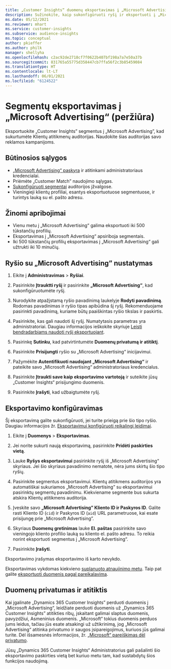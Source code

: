 ```yaml
---
title: „Customer Insights“ duomenų eksportavimas į „Microsoft Advertising“
description: Sužinokite, kaip sukonfigūruoti ryšį ir eksportuoti į „Microsoft Advertising“.
ms.date: 05/12/2021
ms.reviewer: mhart
ms.service: customer-insights
ms.subservice: audience-insights
ms.topic: conceptual
author: pkieffer
ms.author: philk
manager: shellyha
ms.openlocfilehash: c2ac92de2718cf7f0622b407bf198a7a7e50a37b
ms.sourcegitcommit: 831765a55775d358447cb7ffa56f2c3b85459084
ms.translationtype: HT
ms.contentlocale: lt-LT
ms.lasthandoff: 06/01/2021
ms.locfileid: "6124522"
---
```

# <a name="export-segments-to-microsoft-advertising-preview"></a>Segmentų eksportavimas į „Microsoft Advertising“ (peržiūra)

Eksportuokite „Customer Insights” segmentus į „Microsoft Advertising”, kad sukurtumėte Klientų atitikmenų auditorijas. Naudokite šias auditorijas savo reklamos kampanijoms.

## <a name="prerequisites"></a>Būtinosios sąlygos

-   [„Microsoft Advertising“ paskyra](https://ads.microsoft.com/) ir atitinkami administratoriaus kredencialai.
-   Priėmėte „Customer Match” naudojimo sąlygas. 
-   [Sukonfigūruoti segmentai](segments.md) auditorijos įžvalgose.
-   Vieningieji klientų profiliai, esantys eksportuotuose segmentuose, ir turintys lauką su el. pašto adresu.

## <a name="known-limitations"></a>Žinomi apribojimai

- Vienu metu į „Microsoft Advertising“ galima eksportuoti iki 500 tūkstančių profilių.
- Eksportavimas į „Microsoft Advertising“ apsiriboja segmentais.
- Iki 500 tūkstančių profilių eksportavimas į „Microsoft Advertising“ gali užtrukti iki 10 minučių. 


## <a name="set-up-the-connection-to-microsoft-advertising"></a>Ryšio su „Microsoft Advertising” nustatymas

1. Eikite į **Administravimas** > **Ryšiai**.

1. Pasirinkite **Įtrauktti ryšį** ir pasirinkite **„Microsoft Advertising“**, kad sukonfigūruotumėte ryšį.

1. Nurodykite atpažįstamą ryšio pavadinimą laukelyje **Rodyti pavadinimą**. Rodomas pavadinimas ir ryšio tipas apibūdina šį ryšį. Rekomenduojame pasirinkti pavadinimą, kuriame būtų paaiškintas ryšio tikslas ir paskirtis.

1. Pasirinkite, kas gali naudoti šį ryšį. Numatytasis parametras yra administratoriai. Daugiau informacijos ieškokite skyriuje [Leisti bendradarbiams naudoti ryšį eksportuojant](connections.md#allow-contributors-to-use-a-connection-for-exports).

1. Pasirinkę **Sutinku**, kad patvirtintumėte **Duomenų privatumą ir atitiktį**.

1. Pasirinkite **Prisijungti** ryšio su „Microsoft Advertising“ inicijavimui.

1. Pažymėkite **Autentifikuoti naudojant „Microsoft Advertising“** ir pateikite savo „Microsoft Advertising“ administratoriaus kredencialus.

1. Pasirinkite **Įtraukti save kaip eksportavimo vartotoją** ir suteikite jūsų „Customer Insights“ prisijungimo duomenis.

1. Pasirinkite **Įrašyti**, kad užbaigtumėte ryšį.

## <a name="configure-an-export"></a>Eksportavimo konfigūravimas

Šį eksportavimą galite sukonfigūruoti, jei turite prieigą prie šio tipo ryšio. Daugiau informacijos žr. [Eksportavimui konfigūruoti reikalingi leidimai](export-destinations.md#set-up-a-new-export).

1. Eikite į **Duomenys** > **Eksportavimas**.

1. Jei norite sukurti naują eksportavimą, pasirinkite **Pridėti paskirties vietą**.

1. Lauke **Ryšys eksportavimui** pasirinkite ryšį iš „Microsoft Advertising“ skyriaus. Jei šio skyriaus pavadinimo nematote, nėra jums skirtų šio tipo ryšių.

1. Pasirinkite segmentus eksportavimui. Klientų atitikmens auditorijos yra automatiškai sukuriamos „Microsoft Advertising” su eksportavimui pasirinktų segmentų pavadinimu. Kiekviename segmente bus sukurta atskira Klientų atitikmens auditorija. 

1. Įveskite savo **„Microsoft Advertising” Kliento ID ir Paskyros ID**. Galite rasti Kliento ID (`cid`) ir Paskyros ID (`aid`) URL parametruose, kai esate prisijungę prie „Microsoft Advertising”.

1. Skyriaus **Duomenų gretinimas** lauke **El. paštas** pasirinkite savo vieningojo kliento profilio lauką su kliento el. pašto adresu. To reikia norint eksportuoti segmentus į „Microsoft Advertising“.

1. Pasirinkite **Įrašyti**.

Eksportavimo įrašymas eksportavimo iš karto nevykdo.

Eksportavimas vykdomas kiekvieno [suplanuoto atnaujinimo metu](system.md#schedule-tab). Taip pat galite [eksportuoti duomenis pagal pareikalavimą](export-destinations.md#run-exports-on-demand). 


## <a name="data-privacy-and-compliance"></a>Duomenų privatumas ir atitiktis

Kai įgalinate „Dynamics 365 Customer Insights” perduoti duomenis į „Microsoft Advertising“, leidžiate perduoti duomenis už „Dynamics 365 Customer Insights” atitikties ribų, įskaitant galimai slaptus duomenis, pavyzdžiui, Asmeninius duomenis. „Microsoft“ tokius duomenis perduos jums leidus, tačiau jūs esate atsakingi už užtikrinimą, jog „Microsoft Advertising“ atitinka privatumo ir saugos įsipareigojimus, kuriuos jūs galimai turite. Dėl išsamesnės informacijos, žr. [„Microsoft“ pareiškimas dėl privatumo](https://go.microsoft.com/fwlink/?linkid=396732).

Jūsų „Dynamics 365 Customer Insights“ Administratorius gali pašalinti šio eksportavimo paskirties vietą bet kuriuo metu tam, kad sustabdytų šios funkcijos naudojimą.
